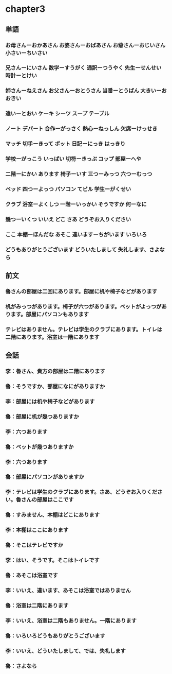 # chapter3
## 単語
### お母さんーおかあさん    お婆さんーおばあさん    お爺さんーおじいさん    小さいーちいさい
### 兄さんーにいさん       数学ーすうがく         通訳ーつうやく         先生ーせんせい      時計ーとけい
### 姉さんーねえさん       お父さんーおとうさん     当番ーとうばん        大きいーおおきい
### 遠いーとおい          ケーキ                シーツ                スープ             テーブル
### ノート               デパート              合作ーがっさく          熱心ーねっしん     欠席ーけっせき
### マッチ               切手ーきって           ポット                日記ーにっき      はっきり
### 学校ーがっこう        いっぱい              切符ーきっぷ            コップ          部屋ーへや
### 二階ーにかい          あります              椅子ーいす              三つーみっつ      六つーむっつ
### ベッド              四つーよっつ            パソコン                てビル          学生ーがくせい
### クラブ              浴室ーよくしつ          一階ーいっかい          そうですか        何ーなに
### 幾つーいくつ         いいえ                 どこ                  さあ              どうぞお入りください
### ここ                本棚ーほんだな          あそこ                 違いますーちがいます         いろいろ
### どうもありがとうございます                  どういたしまして          失礼します、さよなら

## 前文
### 魯さんの部屋は二回にあります。部屋に机や椅子などがあります
### 机がみっつがあります。椅子が六つがあります。ベットがよっつがあります。部屋にパソコンもあります
### テレビはありません。テレビは学生のクラブにあります。トイレは二階にあります。浴室は一階にあります
## 会話
### 李：魯さん、貴方の部屋は二階にあります
### 魯：そうですか、部屋になにがありますか
### 李：部屋には机や椅子などがあります
### 魯：部屋に机が幾つありますか
### 李：六つあります
### 魯：ベットが幾つありますか
### 李：六つあります
### 魯：部屋にパソコンがありますか
### 李：テレビは学生のクラブにあります。さあ、どうぞお入りください。魯さんの部屋はここです
### 魯：すみません、本棚はどこにあります
### 李：本棚はここにあります
### 魯：そこはテレビですか
### 李：はい、そうです。そこはトイレです
### 魯：あそこは浴室です
### 李：いいえ、違います、あそこは浴室ではありません
### 魯：浴室は二階にあります
### 李：いいえ、浴室は二階もありません。一階にあります
### 魯：いろいろどうもありがとうございます
### 李：いいえ、どういたしまして、では、失礼します
### 魯：さよなら
